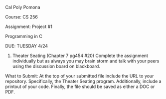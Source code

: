 Cal Poly Pomona

Course: CS 256

Assignment: Project #1

Programming in C

DUE: TUESDAY 4/24

1.	Theater Seating (Chapter 7 pg454 #20)
Complete the assignment individually but as always you may brain storm and talk with your peers using the discussion board on blackboard.

What to Submit:
At the top of your submitted file include the URL to your repository. Specifically, the Theater Seating program. Additionally, include a printout of your code. Finally, the file should be saved as either a DOC or PDF.
